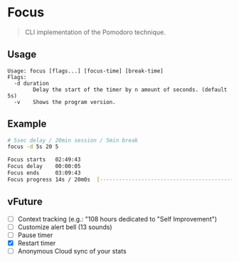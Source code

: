 # Focus
> CLI implementation of the Pomodoro technique.

## Usage
```
Usage: focus [flags...] [focus-time] [break-time]
Flags: 
  -d duration
        Delay the start of the timer by n amount of seconds. (default 5s)
  -v    Shows the program version.
```
## Example
```bash
# 5sec delay / 20min session / 5min break
focus -d 5s 20 5

Focus starts   02:49:43
Focus delay    00:00:05
Focus ends     03:09:43
Focus progress 14s / 20m0s  [--------------------------------------------------] (1%)
```

## vFuture
- [ ] Context tracking (e.g.: "108 hours dedicated to "Self Improvement")
- [ ] Customize alert bell (13 sounds)
- [ ] Pause timer
- [x] Restart timer
- [ ] Anonymous Cloud sync of your stats

